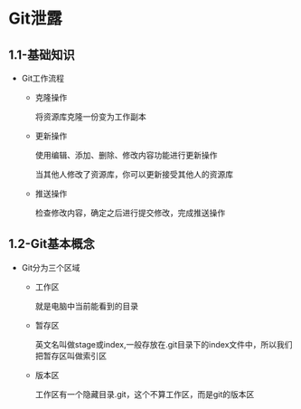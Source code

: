 # Git泄露

## 1.1-基础知识

- Git工作流程

  - 克隆操作

    将资源库克隆一份变为工作副本

  - 更新操作

    使用编辑、添加、删除、修改内容功能进行更新操作

    当其他人修改了资源库，你可以更新接受其他人的资源库

  - 推送操作

    检查修改内容，确定之后进行提交修改，完成推送操作

    

## 1.2-Git基本概念

- Git分为三个区域

  - 工作区

    就是电脑中当前能看到的目录

  - 暂存区

    英文名叫做stage或index,一般存放在.git目录下的index文件中，所以我们把暂存区叫做索引区

  - 版本区
  
    工作区有一个隐藏目录.git，这个不算工作区，而是git的版本区
